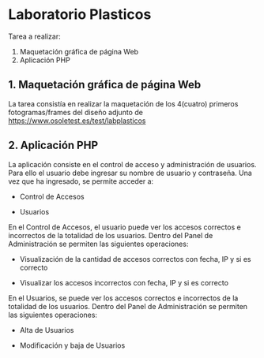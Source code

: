 # Laboratorio Plasticos

Tarea a realizar:
 
1.   Maquetación gráfica de página Web 
2.    Aplicación PHP 


## 1.   Maquetación gráfica de página Web

La tarea consistía en realizar la maquetación de los 4(cuatro) primeros fotogramas/frames del diseño adjunto de https://www.osoletest.es/test/labplasticos

 

## 2.    Aplicación PHP 

La aplicación consiste en el control de acceso y administración de usuarios. Para ello el usuario debe ingresar su nombre de usuario y contraseña. Una vez que ha ingresado, se permite acceder a:

*  Control de Accesos

*  Usuarios

                              

En el Control de Accesos, el usuario puede ver los accesos correctos e incorrectos de la totalidad de los usuarios. Dentro del Panel de Administración se permiten las siguientes operaciones:

*  Visualización de la cantidad de accesos correctos con fecha, IP y si es correcto

*  Visualizar los accesos incorrectos con fecha, IP y si es correcto

 

En el Usuarios, se puede ver los accesos correctos e incorrectos de la totalidad de los usuarios. Dentro del Panel de Administración se permiten las siguientes operaciones:

*  Alta de Usuarios

*  Modificación y baja de Usuarios
